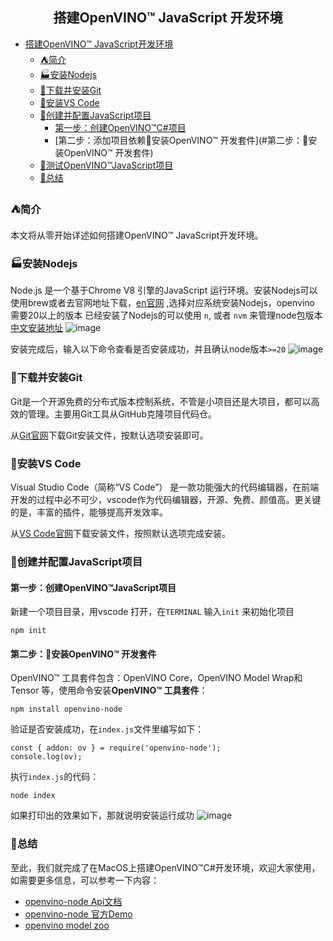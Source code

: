 ## <center>搭建OpenVINO™ JavaScript 开发环境</center>
- [搭建OpenVINO™ JavaScript开发环境](#在windows上搭建openvino-JavaScript开发环境)
  - [:tent:简介](#tent简介)
  - [:factory:安装Nodejs](#factory安装Nodejs)
  - [:stars:下载并安装Git](#stars下载并安装git)
  - [:whale:安装VS Code](#whale安装vs-code)
  - [🎨创建并配置JavaScript项目](#🎨创建并配置JavaScript项目)
    - [第一步：创建OpenVINO™C#项目](#第一步：创建OpenVINO™JavaScript项目)
    - [第二步：添加项目依赖:rocket:安装OpenVINO™ 开发套件](#第二步：:rocket:安装OpenVINO™ 开发套件)
  - [🎁测试OpenVINO™JavaScript项目](#🎁测试OpenVINO™JavaScript项目)
  - [🎯总结](#🎯总结)

### :tent:简介
本文将从零开始详述如何搭建OpenVINO™ JavaScript开发环境。

###  :factory:安装Nodejs

Node.js 是一个基于Chrome V8 引擎的JavaScript 运行环境。安装Nodejs可以使用brew或者去官网地址下载，[en官网](https://nodejs.org/en/download/package-manager) ,选择对应系统安装Nodejs，openvino 需要20以上的版本
已经安装了Nodejs的可以使用 `n`, 或者 `nvm` 来管理node包版本
[中文安装地址](https://nodejs.cn/)
![image](https://github.com/txl1123/openvino_handbook/assets/9738404/9d633e2f-5edd-412a-b2a6-c43f51d0416f)

安装完成后，输入以下命令查看是否安装成功，并且确认node版本`>=20`
![image](https://github.com/txl1123/openvino_handbook/assets/9738404/f4d18afe-1a20-4135-861f-5da161140fd5)


### :stars:下载并安装Git

Git是一个开源免费的分布式版本控制系统，不管是小项目还是大项目，都可以高效的管理。主要用Git工具从GitHub克隆项目代码仓。

从[Git官网](https://git-scm.com/downloads)下载Git安装文件，按默认选项安装即可。

### :whale:安装VS Code

Visual Studio Code（简称“VS Code”） 是一款功能强大的代码编辑器，在前端开发的过程中必不可少，vscode作为代码编辑器，开源、免费、颜值高。更关键的是，丰富的插件，能够提高开发效率。

从[VS Code官网](https://code.visualstudio.com/)下载安装文件，按照默认选项完成安装。


### 🎨创建并配置JavaScript项目

#### 第一步：创建OpenVINO™JavaScript项目

新建一个项目目录，用vscode 打开，在`TERMINAL` 输入`init` 来初始化项目
```shell
npm init
```
#### 第二步：:rocket:安装OpenVINO™ 开发套件

OpenVINO™ 工具套件包含：OpenVINO Core，OpenVINO Model Wrap和Tensor 等，使用命令安装**OpenVINO™ 工具套件**：
```
npm install openvino-node
```
验证是否安装成功，在`index.js`文件里编写如下：
```
const { addon: ov } = require('openvino-node');
console.log(ov);
```
执行`index.js`的代码：
```shell
node index
```
如果打印出的效果如下，那就说明安装运行成功
![image](https://github.com/txl1123/openvino_handbook/assets/9738404/fb5d041f-3d27-4338-9640-0af716cb5c5a)


<!-- ### 🎁测试OpenVINO™JavaScript项目

从运行一个简单的 开始, 官方提供了Nodejs的官方demo -->

### 🎯总结

至此，我们就完成了在MacOS上搭建OpenVINO™C#开发环境，欢迎大家使用，如需要更多信息，可以参考一下内容：
- [openvino-node Api文档](https://docs.openvino.ai/2024/api/nodejs_api/nodejs_api.html)
- [openvino-node 官方Demo](https://github.com/openvinotoolkit/openvino/blob/master/samples/js/node/README.md)
- [openvino model zoo](https://github.com/openvinotoolkit/open_model_zoo/blob/master/models/intel/index.md)
